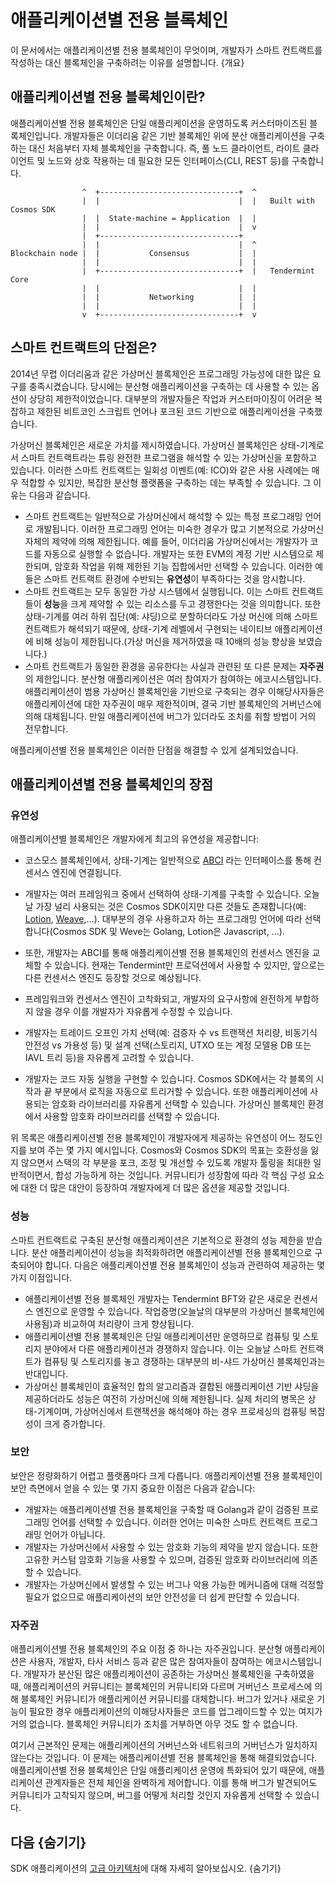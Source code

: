<!--
order: 2
-->

# 애플리케이션별 전용 블록체인

이 문서에서는 애플리케이션별 전용 블록체인이 무엇이며, 개발자가 스마트 컨트랙트를 작성하는 대신 블록체인을 구축하려는 이유를 설명합니다. {개요}

## 애플리케이션별 전용 블록체인이란?

애플리케이션별 전용 블록체인은 단일 애플리케이션을 운영하도록 커스터마이즈된 블록체인입니다. 개발자들은 이더리움 같은 기반 블록체인 위에 분산 애플리케이션을 구축하는 대신 처음부터 자체 블록체인을 구축합니다. 즉, 풀 노드 클라이언트, 라이트 클라이언트 및 노드와 상호 작용하는 데 필요한 모든 인터페이스(CLI, REST 등)를 구축합니다.

```
                ^  +-------------------------------+  ^
                |  |                               |  |   Built with Cosmos SDK
                |  |  State-machine = Application  |  |
                |  |                               |  v
                |  +-------------------------------+
                |  |                               |  ^
Blockchain node |  |           Consensus           |  |
                |  |                               |  |
                |  +-------------------------------+  |   Tendermint Core
                |  |                               |  |
                |  |           Networking          |  |
                |  |                               |  |
                v  +-------------------------------+  v
```

## 스마트 컨트랙트의 단점은?

2014년 무렵 이더리움과 같은 가상머신 블록체인은 프로그래밍 가능성에 대한 많은 요구를 충족시켰습니다. 당시에는 분산형 애플리케이션을 구축하는 데 사용할 수 있는 옵션이 상당히 제한적이었습니다. 대부분의 개발자들은 작업과 커스터마이징이 어려운 복잡하고 제한된 비트코인 스크립트 언어나 포크된 코드 기반으로 애플리케이션을 구축했습니다.

가상머신 블록체인은 새로운 가치를 제시하였습니다. 가상머신 블록체인은 상태-기계로서 스마트 컨트랙트라는 튜링 완전한 프로그램을 해석할 수 있는 가상머신을 포함하고 있습니다. 이러한 스마트 컨트랙트는 일회성 이벤트(예: ICO)와 같은 사용 사례에는 매우 적합할 수 있지만, 복잡한 분산형 플랫폼을 구축하는 데는 부족할 수 있습니다. 그 이유는 다음과 같습니다. 

- 스마트 컨트랙트는 일반적으로 가상머신에서 해석할 수 있는 특정 프로그래밍 언어로 개발됩니다. 이러한 프로그래밍 언어는 미숙한 경우가 많고 기본적으로 가상머신 자체의 제약에 의해 제한됩니다. 예를 들어, 이더리움 가상머신에서는 개발자가 코드를 자동으로 실행할 수 없습니다. 개발자는 또한 EVM의 계정 기반 시스템으로 제한되며, 암호화 작업을 위해 제한된 기능 집합에서만 선택할 수 있습니다. 이러한 예들은 스마트 컨트랙트 환경에 수반되는 **유연성**이 부족하다는 것을 암시합니다.
- 스마트 컨트랙트는 모두 동일한 가상 시스템에서 실행됩니다. 이는 스마트 컨트랙트들이 **성능**을 크게 제약할 수 있는 리소스를 두고 경쟁한다는 것을 의미합니다. 또한 상태-기계를 여러 하위 집단(예: 샤딩)으로 분할하더라도 가상 머신에 의해 스마트 컨트랙트가 해석되기 때문에, 상태-기계 레벨에서 구현되는 네이티브 애플리케이션에 비해 성능이 제한됩니다.(가상 머신을 제거하였을 때 10배의 성능 향상을 보였습니다.) 
- 스마트 컨트랙트가 동일한 환경을 공유한다는 사실과 관련된 또 다른 문제는 **자주권**의 제한입니다. 분산형 애플리케이션은 여러 참여자가 참여하는 에코시스템입니다. 애플리케이션이 범용 가상머신 블록체인을 기반으로 구축되는 경우 이해당사자들은 애플리케이션에 대한 자주권이 매우 제한적이며, 결국 기반 블록체인의 거버넌스에 의해 대체됩니다. 만일 애플리케이션에 버그가 있더라도 조치를 취할 방법이 거의 전무합니다.

애플리케이션별 전용 블록체인은 이러한 단점을 해결할 수 있게 설계되었습니다.

## 애플리케이션별 전용 블록체인의 장점

### 유연성

애플리케이션별 블록체인은 개발자에게 최고의 유연성을 제공합니다:

- 코스모스 블록체인에서, 상태-기계는 일반적으로 [ABCI](https://docs.tendermint.com/v0.34/spec/abci/) 라는 인터페이스를 통해 컨센서스 엔진에 연결됩니다.

- 개발자는 여러 프레임워크 중에서 선택하여 상태-기계를 구축할 수 있습니다. 오늘날 가장 널리 사용되는 것은 Cosmos SDK이지만 다른 것들도 존재합니다(예: [Lotion](https://github.com/nomic-io/lotion), [Weave](https://github.com/iov-one/weave),...). 대부분의 경우 사용하고자 하는 프로그래밍 언어에 따라 선택합니다(Cosmos SDK 및 Weve는 Golang, Lotion은 Javascript, ...).
- 또한, 개발자는 ABCI를 통해 애플리케이션별 전용 블록체인의 컨센서스 엔진을 교체할 수 있습니다. 현재는 Tendermint만 프로덕션에서 사용할 수 있지만, 앞으로는 다른 컨센서스 엔진도 등장할 것으로 예상됩니다.
- 프레임워크와 컨센서스 엔진이 고착화되고, 개발자의 요구사항에 완전하게 부합하지 않을 경우 이를 개발자가 자유롭게 수정할 수 있습니다.
- 개발자는 트레이드 오프인 가치 선택(예: 검증자 수 vs 트랜잭션 처리량, 비동기식 안전성 vs 가용성 등) 및 설계 선택(스토리지, UTXO 또는 계정 모델용 DB 또는 IAVL 트리 등)을 자유롭게 고려할 수 있습니다.
- 개발자는 코드 자동 실행을 구현할 수 있습니다. Cosmos SDK에서는 각 블록의 시작과 끝 부분에서 로직을 자동으로 트리거할 수 있습니다. 또한 애플리케이션에 사용되는 암호화 라이브러리를 자유롭게 선택할 수 있습니다. 가상머신 블록체인 환경에서 사용할 암호화 라이브러리를 선택할 수 있습니다.

위 목록은 애플리케이션별 전용 블록체인이 개발자에게 제공하는 유연성이 어느 정도인지를 보여 주는 몇 가지 예시입니다. Cosmos와 Cosmos SDK의 목표는 호환성을 잃지 않으면서 스택의 각 부분을 포크, 조정 및 개선할 수 있도록 개발자 툴링을 최대한 일반적이면서, 합성 가능하게 하는 것입니다. 커뮤니티가 성장함에 따라 각 핵심 구성 요소에 대한 더 많은 대안이 등장하여 개발자에게 더 많은 옵션을 제공할 것입니다.

### 성능

스마트 컨트랙트로 구축된 분산형 애플리케이션은 기본적으로 환경의 성능 제한을 받습니다. 분산 애플리케이션이 성능을 최적화하려면 애플리케이션별 전용 블록체인으로 구축되어야 합니다. 다음은 애플리케이션별 전용 블록체인이 성능과 관련하여 제공하는 몇 가지 이점입니다.

- 애플리케이션별 전용 블록체인 개발자는 Tendermint BFT와 같은 새로운 컨센서스 엔진으로 운영할 수 있습니다. 작업증명(오늘날의 대부분의 가상머신 블록체인에 사용됨)과 비교하여 처리량이 크게 향상됩니다.
- 애플리케이션별 전용 블록체인은 단일 애플리케이션만 운영하므로 컴퓨팅 및 스토리지 분야에서 다른 애플리케이션과 경쟁하지 않습니다. 이는 오늘날 스마트 컨트랙트가 컴퓨팅 및 스토리지를 놓고 경쟁하는 대부분의 비-샤드 가상머신 블록체인과는 반대입니다.
- 가상머신 블록체인이 효율적인 합의 알고리즘과 결합된 애플리케이션 기반 샤딩을 제공하더라도 성능은 여전히 가상머신에 의해 제한됩니다. 실제 처리의 병목은 상태-기계이며, 가상머신에서 트랜잭션을 해석해야 하는 경우 프로세싱의 컴퓨팅 복잡성이 크게 증가합니다.

### 보안

보안은 정량화하기 어렵고 플랫폼마다 크게 다릅니다. 애플리케이션별 전용 블록체인이 보안 측면에서 얻을 수 있는 몇 가지 중요한 이점은 다음과 같습니다:

- 개발자는 애플리케이션별 전용 블록체인을 구축할 때 Golang과 같이 검증된 프로그래밍 언어를 선택할 수 있습니다. 이러한 언어는 미숙한 스마트 컨트랙트 프로그래밍 언어가 아닙니다.
- 개발자는 가상머신에서 사용할 수 있는 암호화 기능의 제약을 받지 않습니다. 또한 고유한 커스텀 암호화 기능을 사용할 수 있으며, 검증된 암호화 라이브러리에 의존할 수 있습니다.
- 개발자는 가상머신에서 발생할 수 있는 버그나 악용 가능한 메커니즘에 대해 걱정할 필요가 없으므로 애플리케이션의 보안 안전성을 더 쉽게 판단할 수 있습니다.

### 자주권

애플리케이션별 전용 블록체인의 주요 이점 중 하나는 자주권입니다. 분산형 애플리케이션은 사용자, 개발자, 타사 서비스 등과 같은 많은 참여자들이 참여하는 에코시스템입니다. 개발자가 분산된 많은 애플리케이션이 공존하는 가상머신 블록체인을 구축하였을 때, 애플리케이션의 커뮤니티는 블록체인의 커뮤니티와 다르며 거버넌스 프로세스에 의해 블록체인 커뮤니티가 애플리케이션 커뮤니티를 대체합니다. 버그가 있거나 새로운 기능이 필요한 경우 애플리케이션의 이해당사자들은 코드를 업그레이드할 수 있는 여지가 거의 없습니다. 블록체인 커뮤니티가 조치를 거부하면 아무 것도 할 수 없습니다.

여기서 근본적인 문제는 애플리케이션의 거버넌스와 네트워크의 거버넌스가 일치하지 않는다는 것입니다. 이 문제는 애플리케이션별 전용 블록체인을 통해 해결되었습니다. 애플리케이션별 전용 블록체인은 단일 애플리케이션 운영에 특화되어 있기 때문에, 애플리케이션 관계자들은 전체 체인을 완벽하게 제어합니다. 이를 통해 버그가 발견되어도 커뮤니티가 고착되지 않으며, 버그를 어떻게 처리할 것인지 자유롭게 선택할 수 있습니다.

## 다음 {숨기기}

SDK 애플리케이션의 [고급 아키텍처](.sdk-app-architecture.md)에 대해 자세히 알아보십시오. {숨기기}
